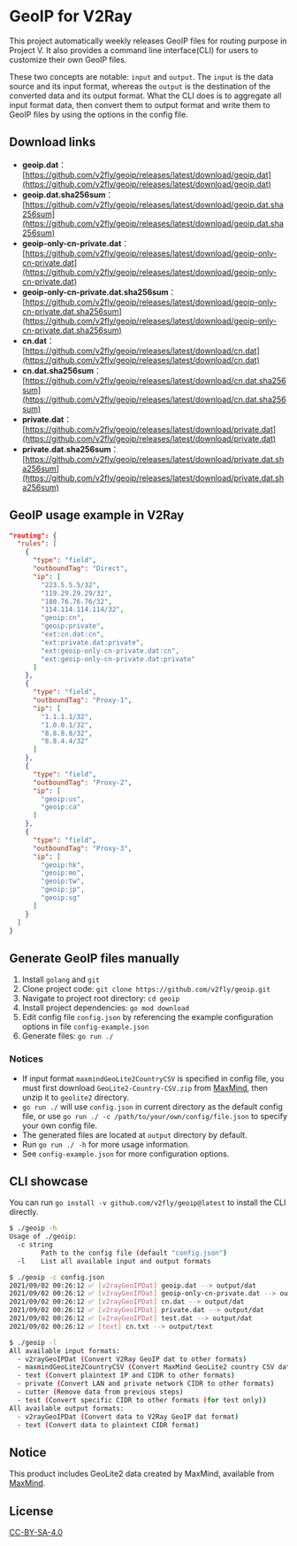 # GeoIP for V2Ray

This project automatically weekly releases GeoIP files for routing purpose in Project V. It also provides a command line interface(CLI) for users to customize their own GeoIP files.

These two concepts are notable: `input` and `output`. The `input` is the data source and its input format, whereas the `output` is the destination of the converted data and its output format. What the CLI does is to aggregate all input format data, then convert them to output format and write them to GeoIP files by using the options in the config file.

## Download links

- **geoip.dat**：[https://github.com/v2fly/geoip/releases/latest/download/geoip.dat](https://github.com/v2fly/geoip/releases/latest/download/geoip.dat)
- **geoip.dat.sha256sum**：[https://github.com/v2fly/geoip/releases/latest/download/geoip.dat.sha256sum](https://github.com/v2fly/geoip/releases/latest/download/geoip.dat.sha256sum)
- **geoip-only-cn-private.dat**：[https://github.com/v2fly/geoip/releases/latest/download/geoip-only-cn-private.dat](https://github.com/v2fly/geoip/releases/latest/download/geoip-only-cn-private.dat)
- **geoip-only-cn-private.dat.sha256sum**：[https://github.com/v2fly/geoip/releases/latest/download/geoip-only-cn-private.dat.sha256sum](https://github.com/v2fly/geoip/releases/latest/download/geoip-only-cn-private.dat.sha256sum)
- **cn.dat**：[https://github.com/v2fly/geoip/releases/latest/download/cn.dat](https://github.com/v2fly/geoip/releases/latest/download/cn.dat)
- **cn.dat.sha256sum**：[https://github.com/v2fly/geoip/releases/latest/download/cn.dat.sha256sum](https://github.com/v2fly/geoip/releases/latest/download/cn.dat.sha256sum)
- **private.dat**：[https://github.com/v2fly/geoip/releases/latest/download/private.dat](https://github.com/v2fly/geoip/releases/latest/download/private.dat)
- **private.dat.sha256sum**：[https://github.com/v2fly/geoip/releases/latest/download/private.dat.sha256sum](https://github.com/v2fly/geoip/releases/latest/download/private.dat.sha256sum)

## GeoIP usage example in V2Ray

```json
"routing": {
  "rules": [
    {
      "type": "field",
      "outboundTag": "Direct",
      "ip": [
        "223.5.5.5/32",
        "119.29.29.29/32",
        "180.76.76.76/32",
        "114.114.114.114/32",
        "geoip:cn",
        "geoip:private",
        "ext:cn.dat:cn",
        "ext:private.dat:private",
        "ext:geoip-only-cn-private.dat:cn",
        "ext:geoip-only-cn-private.dat:private"
      ]
    },
    {
      "type": "field",
      "outboundTag": "Proxy-1",
      "ip": [
        "1.1.1.1/32",
        "1.0.0.1/32",
        "8.8.8.8/32",
        "8.8.4.4/32"
      ]
    },
    {
      "type": "field",
      "outboundTag": "Proxy-2",
      "ip": [
        "geoip:us",
        "geoip:ca"
      ]
    },
    {
      "type": "field",
      "outboundTag": "Proxy-3",
      "ip": [
        "geoip:hk",
        "geoip:mo",
        "geoip:tw",
        "geoip:jp",
        "geoip:sg"
      ]
    }
  ]
}
```

## Generate GeoIP files manually

1. Install `golang` and `git`
2. Clone project code: `git clone https://github.com/v2fly/geoip.git`
3. Navigate to project root directory: `cd geoip`
4. Install project dependencies: `go mod download`
5. Edit config file `config.json` by referencing the example configuration options in file `config-example.json`
6. Generate files: `go run ./`

### Notices

- If input format `maxmindGeoLite2CountryCSV` is specified in config file, you must first download `GeoLite2-Country-CSV.zip` from [MaxMind](https://dev.maxmind.com/geoip/geoip2/geolite2/), then unzip it to `geolite2` directory.
- `go run ./` will use `config.json` in current directory as the default config file, or use `go run ./ -c /path/to/your/own/config/file.json` to specify your own config file.
- The generated files are located at `output` directory by default.
- Run `go run ./ -h` for more usage information.
- See `config-example.json` for more configuration options.

## CLI showcase

You can run `go install -v github.com/v2fly/geoip@latest` to install the CLI directly.

```bash
$ ./geoip -h
Usage of ./geoip:
  -c string
    	Path to the config file (default "config.json")
  -l	List all available input and output formats

$ ./geoip -c config.json
2021/09/02 00:26:12 ✅ [v2rayGeoIPDat] geoip.dat --> output/dat
2021/09/02 00:26:12 ✅ [v2rayGeoIPDat] geoip-only-cn-private.dat --> output/dat
2021/09/02 00:26:12 ✅ [v2rayGeoIPDat] cn.dat --> output/dat
2021/09/02 00:26:12 ✅ [v2rayGeoIPDat] private.dat --> output/dat
2021/09/02 00:26:12 ✅ [v2rayGeoIPDat] test.dat --> output/dat
2021/09/02 00:26:12 ✅ [text] cn.txt --> output/text

$ ./geoip -l
All available input formats:
  - v2rayGeoIPDat (Convert V2Ray GeoIP dat to other formats)
  - maxmindGeoLite2CountryCSV (Convert MaxMind GeoLite2 country CSV data to other formats)
  - text (Convert plaintext IP and CIDR to other formats)
  - private (Convert LAN and private network CIDR to other formats)
  - cutter (Remove data from previous steps)
  - test (Convert specific CIDR to other formats (for test only))
All available output formats:
  - v2rayGeoIPDat (Convert data to V2Ray GeoIP dat format)
  - text (Convert data to plaintext CIDR format)
```

## Notice

This product includes GeoLite2 data created by MaxMind, available from [MaxMind](http://www.maxmind.com).

## License

[CC-BY-SA-4.0](https://creativecommons.org/licenses/by-sa/4.0/)
